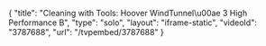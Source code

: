 {
    "title": "Cleaning with Tools: Hoover WindTunnel\u00ae 3 High Performance B",
    "type": "solo",
    "layout": "iframe-static",
    "videoId": "3787688",
    "url": "\/tvpembed\/3787688"
}